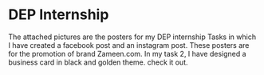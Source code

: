 # DEP Internship
The attached pictures are the posters for my DEP internship Tasks in which I have created a facebook post and an instagram post. These posters are for the promotion of brand Zameen.com.
In my task 2, I have designed a business card in black and golden theme. check it out. 
